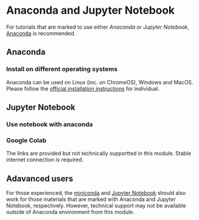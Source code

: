 # Anaconda and Jupyter Notebook

For tutorials that are marked to use either *Anaconda* or *Jupyter Notebook*, [Anaconda]() is recommended.


## Anaconda

### Install on different operating systems
Anaconda can be used on Linux (inc. on ChromeOS), Windows and MacOS. Please follow the [official installation instructions]() for individual.


## Jupyter Notebook

### Use notebook with anaconda

### Google Colab
The links are provided but not technically supportted in this module. Stable internet connection is required.


## Adavanced users
For those experienced, the [miniconda]() and [Jupyter Notebook]() should also work for those materials that are marked with Anaconda and Jupyter Notebook, respectively. However, technical support may not be available outside of Anaconda environment from this module.  